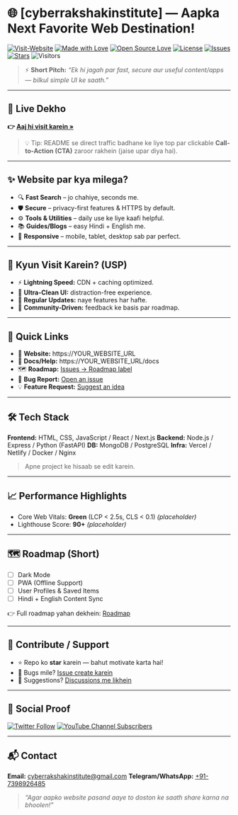 # 🌐 **\[cyberrakshakinstitute]** — Aapka Next Favorite Web Destination!

[![Visit-Website](https://img.shields.io/badge/Visit%20Website-Click%20Here-blue?logo=google-chrome)](https://www.cyberrakshakinstitute.com)
[![Made with Love](https://img.shields.io/badge/Made%20with-%E2%9D%A4-red)](#)
[![Open Source Love](https://badges.frapsoft.com/os/v2/open-source.svg?v=103)](#)
[![License](https://img.shields.io/badge/License-MIT-green.svg)](LICENSE)
[![Issues](https://img.shields.io/github/issues/YOUR_GITHUB_USERNAME/YOUR_REPO.svg)](https://github.com/YOUR_GITHUB_USERNAME/YOUR_REPO/issues)
[![Stars](https://img.shields.io/github/stars/YOUR_GITHUB_USERNAME/YOUR_REPO.svg?style=social)](https://github.com/YOUR_GITHUB_USERNAME/YOUR_REPO)
![Visitors](https://visitor-badge.laobi.icu/badge?page_id=YOUR_GITHUB_USERNAME.YOUR_REPO)

> ⚡ **Short Pitch:** *“Ek hi jagah par fast, secure aur useful content/apps — bilkul simple UI ke saath.”*

---

## 🚀 Live Dekho

**👉 [Aaj hi visit karein »](https://www.cyberrakshakinstitute.com)**

> 💡 Tip: README se direct traffic badhane ke liye top par clickable **Call-to-Action (CTA)** zaroor rakhein (jaise upar diya hai).

---

## ✨ Website par kya milega?

* 🔍 **Fast Search** – jo chahiye, seconds me.
* 🛡️ **Secure** – privacy-first features & HTTPS by default.
* ⚙️ **Tools & Utilities** – daily use ke liye kaafi helpful.
* 📚 **Guides/Blogs** – easy Hindi + English me.
* 📱 **Responsive** – mobile, tablet, desktop sab par perfect.

---

## 💎 Kyun Visit Karein? (USP)

* ⚡ **Lightning Speed:** CDN + caching optimized.
* 🧭 **Ultra-Clean UI:** distraction-free experience.
* 🧩 **Regular Updates:** naye features har hafte.
* 👐 **Community-Driven:** feedback ke basis par roadmap.

---

## 🧭 Quick Links

* 🔗 **Website:** https\://YOUR\_WEBSITE\_URL
* 📄 **Docs/Help:** https\://YOUR\_WEBSITE\_URL/docs
* 🗺️ **Roadmap:** [Issues → Roadmap label](https://github.com/YOUR_GITHUB_USERNAME/YOUR_REPO/labels/roadmap)
* 🐞 **Bug Report:** [Open an issue](https://github.com/YOUR_GITHUB_USERNAME/YOUR_REPO/issues/new?template=bug_report.md)
* 💡 **Feature Request:** [Suggest an idea](https://github.com/YOUR_GITHUB_USERNAME/YOUR_REPO/discussions)

---

## 🛠️ Tech Stack

**Frontend:** HTML, CSS, JavaScript / React / Next.js
**Backend:** Node.js / Express / Python (FastAPI)
**DB:** MongoDB / PostgreSQL
**Infra:** Vercel / Netlify / Docker / Nginx

> Apne project ke hisaab se edit karein.

---

## 📈 Performance Highlights

* Core Web Vitals: **Green** (LCP < 2.5s, CLS < 0.1) *(placeholder)*
* Lighthouse Score: **90+** *(placeholder)*

---

## 🗺️ Roadmap (Short)

* [ ] Dark Mode
* [ ] PWA (Offline Support)
* [ ] User Profiles & Saved Items
* [ ] Hindi + English Content Sync

👉 Full roadmap yahan dekhein: [Roadmap](https://github.com/YOUR_GITHUB_USERNAME/YOUR_REPO/labels/roadmap)

---

## 🤝 Contribute / Support

* ⭐ Repo ko **star** karein — bahut motivate karta hai!
* 🐛 Bugs mile? [Issue create karein](https://github.com/YOUR_GITHUB_USERNAME/YOUR_REPO/issues/new)
* 💬 Suggestions? [Discussions me likhein](https://github.com/YOUR_GITHUB_USERNAME/YOUR_REPO/discussions)

---

## 📣 Social Proof

[![Twitter Follow]()](#)
[![YouTube Channel Subscribers]()](#)

---

## 📬 Contact

**Email:** [cyberrakshakinstitute@gmail.com](mailto:cyberrakshakinstitute@gmail.com)
**Telegram/WhatsApp:** [+91-7398926485](tel:7398926485)

> *“Agar aapko website pasand aaye to doston ke saath share karna na bhoolen!”*


